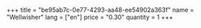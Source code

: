 +++
title = "be95ab7c-0e77-4293-aa48-ee54902a363f"
name = "Wellwisher"
lang = ["en"]
price = "0.30"
quantity = 1
+++
